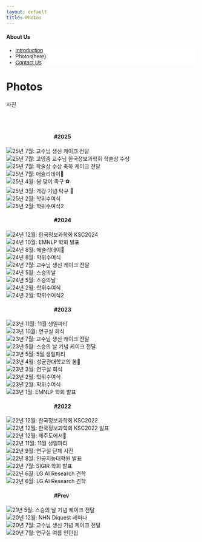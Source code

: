 ```yaml
---
layout: default
title: Photos
---
```

<style>
	.center{
	display: block;
	margin-left: auto;
	margin-right: auto;
	width: 50%;
	}
	.entirecenter{
	display: block;
	margin-left: auto;
	margin-right: auto;
	margin-top: auto;
	margin-bottom: auto;
	height: 50%;
	width: 50%;
	}
	@import url(//fonts.googleapis.com/earlyaccess/jejugothic.css);
	.jg{font-family: 'Jeju Gothic', sans-serif;}
</style>

<h4>About Us</h4>
<div class="linklink jg" style = "background-color:#ffffff;border-radius:0 15px">
	<ul class="posts-list">
		<li class="post-link">
			<a class="post-title" href="https://nlplab-skku.github.io/AboutUs/Introduction/">Introduction </a>
        </li>
        <li>Photos(here)</li>
        <li class="post-link">
            <a class="post-title" href="https://nlplab-skku.github.io/AboutUs/ContactUs/">Contact Us</a>
        </li>
    </ul>
</div>


<div class="post">
  <h1 class="pageTitle">Photos</h1>	
  <p class="meta">사진</p>
  
  <br><br>

  <h4 class = "center">#2025</h4>
  <div class="slider">
	<div><img src = "/assets/img/2025/07_prof_birthday.jpg" title = "25년 7월: 교수님 생신 케이크 전달"/></div>
  	<div><img src = "/assets/img/2025/07_professor_award.jpg" title = "25년 7월: 고영중 교수님 한국정보과학회 학술상 수상"/></div>
	<div><img src = "/assets/img/2025/07_award_celeb.jpg" title = "25년 7월: 학술상 수상 축하 케이크 전달"/></div>
	<div><img src = "/assets/img/2025/07_ashley.jpg" title = "25년 7월: 애슐리데이🍴"/></div>
  	<div><img src = "/assets/img/2025/04_workout.jpg" title = "25년 4월: 봄 맞이 족구 ⚽️"/></div>
  	<div><img src = "/assets/img/2025/03_pingpong.jpg" title = "25년 3월: 개강 기념 탁구 🏓"/></div>
	<div><img src = "/assets/img/2025/02_graduation.png" title = "25년 2월: 학위수여식"/></div>
	<div><img src = "/assets/img/2025/02_graduation_2.png" title = "25년 2월: 학위수여식2"/></div>
  </div>
	
  <h4 class = "center">#2024</h4>
  <div class="slider">
  	<div><img src = "/assets/img/2024/12_ksc.png" title = "24년 12월: 한국정보과학회 KSC2024"/></div>
	<div><img src = "/assets/img/2024/10_emnlp_2.jpg" title = "24년 10월: EMNLP 학회 발표"/></div>
	<div><img src = "/assets/img/2024/08_ashley.jpg" title = "24년 8월: 애슐리데이🍴"/></div>
  	<div><img src = "/assets/img/2024/08_graduation.jpg" title = "24년 8월: 학위수여식"/></div>
  	<div><img src = "/assets/img/2024/07_prof_birthday.jpg" title = "24년 7월: 교수님 생신 케이크 전달"/></div>
  	<div><img src = "/assets/img/2024/05_teacher'sday.jpg" title = "24년 5월: 스승의날"/></div>
	<div><img src = "/assets/img/2024/05_teacher'sday_2.jpg" title = "24년 5월: 스승의날"/></div>
	<div><img src = "/assets/img/2024/02_graduation.jpg" title = "24년 2월: 학위수여식"/></div>
	<div><img src = "/assets/img/2024/02_graduation_2.jpg" title = "24년 2월: 학위수여식2"/></div>
  </div>
	
  <h4 class = "center">#2023</h4>
  <div class="slider">
	<div><img src = "/assets/img/2023/11_birthday.jpg" title = "23년 11월: 11월 생일파티"/></div>
	<div><img src = "/assets/img/2023/10_eatout.jpg" title = "23년 10월: 연구실 회식"/></div>
	<div><img src = "/assets/img/2023/07_prof_birthday.jpg" title = "23년 7월: 교수님 생신 케이크 전달"/></div>
	<div><img src = "/assets/img/2023/05_teacher'sday.jpg" title = "23년 5월: 스승의 날 기념 케이크 전달"/></div>
	<div><img src = "/assets/img/2023/05_birthday.jpg" title = "23년 5월: 5월 생일파티"/></div>
	<div><img src = "/assets/img/2023/04_spring.jpg" title = "23년 4월: 성균관대학교의 봄🌸"/></div>
	<div><img src = "/assets/img/2023/03_eatout.jpg" title = "23년 3월: 연구실 회식"/></div>
	<div><img src = "/assets/img/2023/02_graduation.jpg" title = "23년 2월: 학위수여식"/></div>
	<div><img src = "/assets/img/2023/02_graduation_2.jpg" title = "23년 2월: 학위수여식"/></div>
	<div><img src = "/assets/img/2023/01_emnlp.png" title = "23년 1월: EMNLP 학회 발표"/></div>
  </div>
	
  <h4 class = "center">#2022</h4>
  <div class="slider">
	<div><img src = "/assets/img/2022/12_ksc2022.jpg" title = "22년 12월: 한국정보과학회 KSC2022"/></div>
	<div><img src = "/assets/img/2022/12_ksc2022_presentation.jpg" title = "22년 12월: 한국정보과학회 KSC2022 발표"/></div>
	<div><img src = "/assets/img/2022/12_jeju.jpg" title = "22년 12월: 제주도에서🍊"/></div>
	<div><img src = "/assets/img/2022/11_birthday.jpg" title = "22년 11월: 11월 생일파티"/></div>
	<div><img src = "/assets/img/2022/09_members_ncenter.jpg" title = "22년 9월: 연구실 단체 사진"/></div>
	<div><img src = "/assets/img/2022/08_gradschool presentation.jpg" title = "22년 8월: 인공지능대학원 발표"/></div>
	<div><img src = "/assets/img/2022/07_sigir.png" title = "22년 7월: SIGIR 학회 발표"/></div>
	<div><img src = "/assets/img/2022/06_lgai.jpg" title = "22년 6월: LG AI Research 견학"/></div>
	<div><img src = "/assets/img/2022/06_lgai_2.jpg" title = "22년 6월: LG AI Research 견학"/></div>
  </div>
	
  <h4 class = "center">#Prev</h4>
  <div class="slider">
	<div><img src = "/assets/img/2021/05_teacher's day.jpg" title = "21년 5월: 스승의 날 기념 케이크 전달"/></div>
	<div><img src = "/assets/img/2020/12_NHN_seminar.jpg" title = "20년 12월: NHN Diquest 세미나"/></div>
	<div><img src = "/assets/img/2020/07_prof_birthday.jpg" title = "20년 7월: 교수님 생신 기념 케이크 전달"/></div>
	<div><img src = "/assets/img/2020/07_summer_internship.jpg" title = "20년 7월: 연구실 여름 인턴십"/></div>
  </div>
  
  <!-- <h4 class = "center">#2019</h4>
  <div class="slider">
	<div><img src = "/assets/img/photos/0086.jpg" title = "19년 5월:홈커밍데이"/></div>
	<div><img src = "/assets/img/photos/0087.jpg" title = "19년 5월:홈커밍데이"/></div>
	<div><img src = "/assets/img/photos/0080.jpg" title = "19년 5월:홈커밍데이"/></div>
	<div><img src = "/assets/img/photos/0081.jpg" title = "19년 5월:홈커밍데이"/></div>
	<div><img src = "/assets/img/photos/0082.jpg" title = "19년 5월:홈커밍데이"/></div>
	<div><img src = "/assets/img/photos/0083.jpg" title = "19년 5월:홈커밍데이"/></div>
	<div><img src = "/assets/img/photos/0084.jpg" title = "19년 5월:홈커밍데이"/></div>
	<div><img src = "/assets/img/photos/0085.jpg" title = "19년 5월:홈커밍데이"/></div>
  </div>
  
  <h4 class = "center">#2018</h4>
  <div class="slider">
	<div><img src = "/assets/img/photos/0079.jpg" title = "18년 11월:4차 산업혁명 디지털 포렌식 아이디어 공모전 우수상 수상"/></div>
	<div><img src = "/assets/img/photos/0078.jpg" title = "18년 5월:홈커밍데이"/></div>
	<div><img src = "/assets/img/photos/0077.jpg" title = "18년 5월:홈커밍데이"/></div>
  </div>
  
  
  <h4 class = "center">#2017</h4>
  <div class="slider">
	<div><img src = "/assets/img/photos/0076.jpg" title = "17년 6월:아트몰링 옥상에서..."/></div>
	<div><img src = "/assets/img/photos/0075.jpg" title = "17년 6월:영화관에서..."/></div>
	<div><img src = "/assets/img/photos/0074.jpg" title = "17년 5월:인지과학회-4차 산업혁명 시대 인간과 로봇의 공진화"/></div>
	<div><img src = "/assets/img/photos/0073.jpg" title = "17년 5월:인지과학회-4차 산업혁명 시대 인간과 로봇의 공진화"/></div>
	<div><img class = "center" src = "/assets/img/photos/0072.jpg" title = "17년 5월:덕수궁에서..."/></div>
	<div><img src = "/assets/img/photos/0071.jpg" title = "17년 5월:덕수궁에서..."/></div>
  </div>
  
  <h4 class = "center">#2016</h4>
  <div class="slider">
	<div><img src = "/assets/img/photos/0070.jpg" title = "16년 8월:제 1회 동아대-서강대 Deep Learning 기술 교류 워크샵"/></div>
	<div><img src = "/assets/img/photos/0069.jpg" title = "16년 8월:제 1회 동아대-서강대 Deep Learning 기술 교류 워크샵"/></div>
	<div><img src = "/assets/img/photos/0068.jpg" title = "16년 5월:홈커밍데이"/></div>
	<div><img src = "/assets/img/photos/0067.jpg" title = "16년 5월:홈커밍데이"/></div>
  </div>
  
  <h4 class = "center">#2015</h4>
  <div class="slider">
	<div><img class = "center" src = "/assets/img/photos/0065.jpg" title = "15년 10월:한국정보과학회 KKC2015 장려상 수상"/></div>
	<div><img src = "/assets/img/photos/0064.jpg" title = "15년 10월:한글 및 한국어 정보처리 학술대회"/></div>
	<div><img class = "center" src = "/assets/img/photos/0063.jpg" title = "15년 10월:한글 및 한국어 정보처리 학술대회"/></div>
	<div><img src = "/assets/img/photos/0062.jpg" title = "15년 6월:한국정보과학회 KKC2015 우수논문상 수상"/></div>
	<div><img src = "/assets/img/photos/0061.jpg" title = "15년 6월:한국정보과학회 KKC2015 공헌상 수상"/></div>
	<div><img src = "/assets/img/photos/0060.jpg" title = "15년 6월:한국정보과학회 KKC2015"/></div>
	<div><img src = "/assets/img/photos/0059.jpg" title = "15년 6월:한국정보과학회 KKC2015"/></div>
	<div><img src = "/assets/img/photos/0058.jpg" title = "15년 1월:한국정보과학회 튜토리얼 : Deep Learning for NLP"/></div>
	<div><img src = "/assets/img/photos/0057.jpg" title = "15년 1월:허디거디에서.."/></div>
  </div>
  
  <h4 style = "text-align:center;">#2014</h4>
  <div class="slider">
	<div><img class = "center" src = "/assets/img/photos/0056.jpg" title = "14년 10월:국어정보처리 시스템 경진 대회 입상"/></div>
	<div><img src = "/assets/img/photos/0055.jpg" title = "14년 10월:국어정보처리 시스템 경진 대회"/></div>
	<div><img src = "/assets/img/photos/0054.jpg" title = "14년 10월:한국어 정보처리 학술대회"/></div>
	<div><img class = "columnbottom" src = "/assets/img/photos/0053.jpg" title = "14년 10월:한국어 정보처리 학술대회"/></div>
	<div><img src = "/assets/img/photos/0052.jpg" title = "14년 10월:한국어 정보처리 학술대회"/></div>
	<div><img src = "/assets/img/photos/0051.jpg" title = "14년 10월:한국어 정보처리 학술대회"/></div>
	<div><img src = "/assets/img/photos/0050.jpg" title = "14년 5월:홈커밍데이"/></div>
	<div><img src = "/assets/img/photos/0049.jpg" title = "14년 2월:제주도 Qolt 워크샵"/></div>
	<div><img src = "/assets/img/photos/0048.jpg" title = "14년 2월:제주도 Qolt 워크샵"/></div>
  </div>
  
  <h4 style = "text-align:center;">#2013</h4>
  <div class="slider">
	<div><img src = "/assets/img/photos/0047.jpg" title = "13년 5월:홈커밍데이"/></div>
	<div><img class = "center" src = "/assets/img/photos/0046.jpg" title = "13년 2월:HCL 학회"/></div>
	<div><img src = "/assets/img/photos/0045.jpg" title = "13년 2월:HCL 학회"/></div>
  </div>
  
  <h4 style = "text-align:center;">#2012</h4>
  <div class="slider">
	<div><image class = "entirecenter" src = "/assets/img/photos/0044.jpg" title = "12년 12월:단체 회식"/></div>
	<div><image class = "entirecenter" src = "/assets/img/photos/0043.jpg" title = "12년 12월:단체 회식"/></div>
	<div><image class = "entirecenter" src = "/assets/img/photos/0042.jpg" title = "12년 12월:단체 회식"/></div>
	<div><image class = "entirecenter" src = "/assets/img/photos/0041.jpg" title = "12년 10월:한글 정보 처리 학회"/></div>
	<div><image class = "entirecenter" src = "/assets/img/photos/0040.jpg" title = "12년 10월:한글 정보 처리 학회"/></div>
	<div><image class = "entirecenter" src = "/assets/img/photos/0039.jpg" title = "12년 10월:한글 정보 처리 학회"/></div>
	<div><image class = "entirecenter" src = "/assets/img/photos/0038.jpg" title = "12년 8월:한국 컴퓨터 종합 학술대회"/></div>
	<div><image class = "entirecenter" src = "/assets/img/photos/0037.jpg" title = "12년 8월:한국 컴퓨터 종합 학술대회"/></div>
	<div><image class = "entirecenter" src = "/assets/img/photos/0036.jpg" title = "12년 7월:ACL"/></div>
	<div><image class = "entirecenter" src = "/assets/img/photos/0035.jpg" title = "12년 7월:ACL"/></div>
	<div><image class = "entirecenter" src = "/assets/img/photos/0034.jpg" title = "12년 7월:Douglas W. Oard 교수님 세미나"/></div>
  </div>
  
  <h4 style = "text-align:center;">#2011</h4>
  <div class="slider">
	<div><image class = "entirecenter" src = "/assets/img/photos/0033.jpg" title = "미국 ACL"/></div>
	<div><image class = "entirecenter" src = "/assets/img/photos/0032.jpg" title = "한국 컴퓨터 종합 학술대회"/></div>
	<div><image class = "entirecenter" src = "/assets/img/photos/0031.jpg" title = "한국 컴퓨터 종합 학술대회"/></div>
	<div><image class = "entirecenter" src = "/assets/img/photos/0030.jpg" title = "한국 컴퓨터 종합 학술대회"/></div>
	<div><image class = "entirecenter" src = "/assets/img/photos/0029.jpg" title = "2월..."/></div>
	<div><image class = "entirecenter" src = "/assets/img/photos/0028.jpg" title = "1월..."/></div>
  </div>
  
  <h4 style = "text-align:center;">#2010</h4>
  <div class="slider">
  	<div><image class = "entirecenter" src = "/assets/img/photos/0027.jpg" title = "한국 정보 과학회"/></div>
	<div><image class = "entirecenter" src = "/assets/img/photos/0026.jpg" title = "한국 정보 과학회"/></div>
	<div><image class = "entirecenter" src = "/assets/img/photos/0025.jpg" title = "한국어 정보처리 학술대회"/></div>
	<div><image class = "entirecenter" src = "/assets/img/photos/0024.jpg" title = "한국어 정보처리 학술대회"/></div>
	<div><image class = "entirecenter" src = "/assets/img/photos/0023.jpg" title = "한국어 정보처리 학술대회"/></div>
	<div><image class = "entirecenter" src = "/assets/img/photos/0022.jpg" title = "여름 어느날.."/></div>
	<div><image class = "entirecenter" src = "/assets/img/photos/0021.jpg" title = "여름 어느날.."/></div>
	<div><image class = "entirecenter" src = "/assets/img/photos/0020.jpg" title = "여름 어느날.."/></div>
	<div><image class = "entirecenter" src = "/assets/img/photos/0019.jpg" title = "여름 어느날.."/></div>
	<div><image class = "entirecenter" src = "/assets/img/photos/0018.jpg" title = "여름 어느날.."/></div>
  </div>
  
  <h4 style = "text-align:center;">#2009</h4>
  <div class="slider">
	<div><image class = "entirecenter" src = "/assets/img/photos/0017.jpg" title = "한국 컴퓨터 종합 학술대회"/></div>
	<div><image class = "entirecenter" src = "/assets/img/photos/0016.jpg" title = "한국 컴퓨터 종합 학술대회"/></div>
	<div><image class = "entirecenter" src = "/assets/img/photos/0015.jpg" title = "한국 컴퓨터 종합 학술대회"/></div>
	<div><image class = "entirecenter" src = "/assets/img/photos/0014.jpg" title = "한국 컴퓨터 종합 학술대회"/></div>
	<div><image class = "entirecenter" src = "/assets/img/photos/0013.jpg" title = "한국 컴퓨터 종합 학술대회"/></div>
	<div><image class = "entirecenter" src = "/assets/img/photos/0012.jpg" title = "한국 컴퓨터 종합 학술대회"/></div>
  </div>
  
  <h4 style = "text-align:center;">#2008</h4>
  <div class="slider">
	<div><image class = "entirecenter" src = "/assets/img/photos/0011.jpg" title = "8월 어느 날..."/></div>
	<div><image class = "entirecenter" src = "/assets/img/photos/0010.jpg" title = "8월 어느 날..."/></div>
	<div><image class = "entirecenter" src = "/assets/img/photos/0009.jpg" title = "8월 어느 날..."/></div>
  </div>
  
  <h4 style = "text-align:center;">#2007</h4>
  <div class="slider">
	<div><image class = "entirecenter" src = "/assets/img/photos/0008.jpg" title = "8월 어느 날..."/></div>
	<div><image class = "entirecenter" src = "/assets/img/photos/0007.jpg" title = "8월 어느 날..."/></div>
	<div><image class = "entirecenter" src = "/assets/img/photos/0006.jpg" title = "8월 어느 날..."/></div>
	<div><image class = "entirecenter" src = "/assets/img/photos/0005.jpg" title = ""/></div>
	<div><image class = "entirecenter" src = "/assets/img/photos/0004.jpg" title = ""/></div>
	<div><image class = "entirecenter" src = "/assets/img/photos/0003.jpg" title = ""/></div>
	<div><image class = "entirecenter" src = "/assets/img/photos/0002.jpg" title = ""/></div>
	<div><image class = "entirecenter" src = "/assets/img/photos/0001.jpg" title = ""/></div>
  </div> -->
